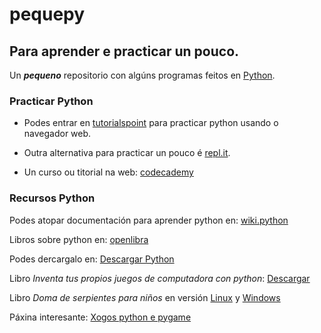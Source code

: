 # pequepy

## Para aprender e practicar un pouco.

Un *<b>pequeno</b>* repositorio con algúns programas feitos en <a href="https://www.python.org/" target="_blank">Python</a>.

### Practicar Python 

- Podes entrar en [tutorialspoint](https://www.tutorialspoint.com/ipython_terminal_online.php "Practica python na casa...") para practicar python usando o navegador web.

- Outra alternativa para practicar un pouco é [repl.it](https://repl.it/languages/python "Practica python na casa...").

- Un curso ou titorial na web: [codecademy](https://www.codecademy.com/es/tracks/python-traduccion-al-espanol-america-latina-clone-1/resume "Aprende python")

### Recursos Python

Podes atopar documentación para aprender python en: <a href="https://wiki.python.org/moin/SpanishLanguage" target="_blank">wiki.python</a> 

Libros sobre python en: <a href="https://openlibra.com/es/collection/search/category/programacion_python/" target="_blank">openlibra</a>

Podes dercargalo en: <a href="https://www.python.org/downloads/" target="_blank">Descargar Python</a>

Libro *Inventa tus propios juegos de computadora con python*:
<a href="https://openlibra.com/es/book/download/inventa-tus-propios-juegos-de-computadora-con-python-3a-edicion">Descargar </a>

Libro *Doma de serpientes para niños* en versión <a href="https://openlibra.com/es/book/doma-de-serpientes-para-ninos-edicion-linux" target="_blank">Linux</a> y <a href="https://openlibra.com/es/book/doma-de-serpientes-para-ninos-edicion-windows" target="_blank">Windows</a>

Páxina interesante: <a href="http://programarcadegames.com/index.php?lang=es" target="_blank">Xogos python e pygame</a>
